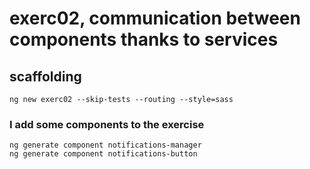 # exerc02, communication between components thanks to services

## scaffolding

```shell
ng new exerc02 --skip-tests --routing --style=sass
```

### I add some components to the exercise

```shell
ng generate component notifications-manager
ng generate component notifications-button
```
